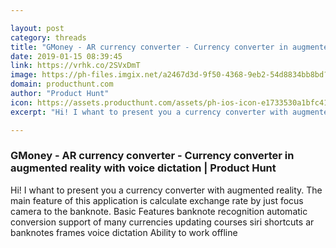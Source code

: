 ```yaml
---

layout: post
category: threads
title: "GMoney - AR currency converter - Currency converter in augmented reality with voice dictation"
date: 2019-01-15 08:39:45
link: https://vrhk.co/2SVxDmT
image: https://ph-files.imgix.net/a2467d3d-9f50-4368-9eb2-54d8834bb8bd?auto=format&fit=crop&h=512&w=1024
domain: producthunt.com
author: "Product Hunt"
icon: https://assets.producthunt.com/assets/ph-ios-icon-e1733530a1bfc41080db8161823f1ef262cdbbc933800c0a2a706f70eb9c277a.png
excerpt: "Hi! I whant to present you a currency converter with augmented reality. The main feature of this application is calculate exchange rate by just focus camera to the banknote. Basic Features banknote recognition automatic conversion support of many currencies updating courses siri shortcuts ar banknotes frames voice dictation Ability to work offline"

---
```


### GMoney - AR currency converter - Currency converter in augmented reality with voice dictation | Product Hunt

Hi! I whant to present you a currency converter with augmented reality. The main feature of this application is calculate exchange rate by just focus camera to the banknote. Basic Features banknote recognition automatic conversion support of many currencies updating courses siri shortcuts ar banknotes frames voice dictation Ability to work offline